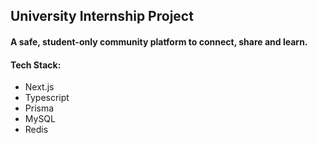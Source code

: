 ## University Internship Project

#### A safe, student-only community platform to connect, share and learn.

#### Tech Stack:
- Next.js
- Typescript
- Prisma
- MySQL
- Redis
